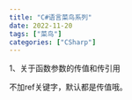 ```yaml
---
title: "C#语言菜鸟系列"
date: 2022-11-20
tags: ["菜鸟"]
categories: ["CSharp"]
---
```




1、关于函数参数的传值和传引用

不加ref关键字，默认都是传值哦。



